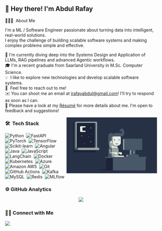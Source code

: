 ## 👋  Hey there! I'm Abdul Rafay 

👨🏻‍💻  About Me

I'm a ML / Software Engineer passionate about turning data into intelligent, real-world solutions.\
I enjoy the challenge of building scalable software systems and making complex problems simple and effective.

🌱  I'm currently diving deep into the Systems Design and Application of LLMs, RAG pipelines and advanced Agentic workflows.\
🎓  I'm a recent graduate from Saarland University in M.Sc. Computer Science.\
💡  I like to explore new technologies and develop scalable software systems.\
💬  Feel free to reach out to me!\
✉️  You can shoot me an email at [irafayabdul@gmail.com](mailto:irafayabdul@gmail.com)! I'll try to respond as soon as I can.\
📄  Please have a look at my [Résumé](irafayabdul_cv.pdf) for more details about me. I'm open to feedback and suggestions!

<img alt="Night Coding" src="https://raw.githubusercontent.com/AVS1508/AVS1508/master/assets/Night-Coding.gif" align="right"/>

### 🛠 &nbsp;Tech Stack

![Python](https://img.shields.io/badge/-Python-05122A?style=flat&logo=python)&nbsp;
![FastAPI](https://img.shields.io/badge/-FastAPI-05122A?style=flat&logo=fastapi)&nbsp;
![PyTorch](https://img.shields.io/badge/-PyTorch-05122A?style=flat&logo=pytorch)&nbsp;
![TensorFlow](https://img.shields.io/badge/-TensorFlow-05122A?style=flat&logo=tensorflow)&nbsp;
![Scikit-learn](https://img.shields.io/badge/-Scikit--learn-05122A?style=flat&logo=scikit-learn)&nbsp;
![Angular](https://img.shields.io/badge/-Angular-05122A?style=flat&logo=angular)&nbsp;
![Java](https://img.shields.io/badge/-Java-05122A?style=flat&logo=openjdk)&nbsp;
![JavaScript](https://img.shields.io/badge/-JavaScript-05122A?style=flat&logo=javascript)&nbsp;
![LangChain](https://img.shields.io/badge/-LangChain-05122A?style=flat&logo=langchain)&nbsp;
![Docker](https://img.shields.io/badge/-Docker-05122A?style=flat&logo=docker)&nbsp;
![Kubernetes](https://img.shields.io/badge/-Kubernetes-05122A?style=flat&logo=kubernetes)&nbsp;
![Azure](https://img.shields.io/badge/-Azure-05122A?style=flat&logo=microsoftazure)&nbsp;
![Amazon AWS](https://img.shields.io/badge/-AWS-05122A?style=flat&logo=amazonaws)&nbsp;
![Git](https://img.shields.io/badge/-Git-05122A?style=flat&logo=git)&nbsp;
![GitHub Actions](https://img.shields.io/badge/-GitHub%20Actions-05122A?style=flat&logo=githubactions)&nbsp;
![Kafka](https://img.shields.io/badge/-Apache%20Kafka-05122A?style=flat&logo=apachekafka)&nbsp;
![MySQL](https://img.shields.io/badge/-MySQL-05122A?style=flat&logo=mysql)&nbsp;
![Redis](https://img.shields.io/badge/-Redis-05122A?style=flat&logo=redis)&nbsp;
![MLflow](https://img.shields.io/badge/-MLflow-05122A?style=flat&logo=mlflow)&nbsp;


### ⚙️  GitHub Analytics

<p align="center">
<a href="https://github.com/irafayabdul">
  <img height="180em" src="https://github-readme-stats-eight-theta.vercel.app/api?username=irafayabdul&show_icons=true&theme=algolia&include_all_commits=true&count_private=true"/>
<!--   <img height="180em" src="https://github-readme-stats-eight-theta.vercel.app/api/top-langs/?username=irafayabdul&layout=compact&langs_count=8&theme=algolia"/> -->
</a>
</p>

### 🤝🏻  Connect with Me

<p align="left">
<a href="https://www.linkedin.com/in/irafayabdul/"><img src="https://img.shields.io/badge/-Abdul%20rafay%20-0077B5?style=flat&logo=Linkedin&logoColor=white"/></a>

</p>

<!--
**irafayabdul/irafayabdul** is a ✨ _special_ ✨ repository because its `README.md` (this file) appears on your GitHub profile.

Here are some ideas to get you started:

- 🔭 I’m currently working on ...
- 🌱 I’m currently learning ...
- 👯 I’m looking to collaborate on ...
- 🤔 I’m looking for help with ...
- 💬 Ask me about ...
- 📫 How to reach me: ...
- 😄 Pronouns: ...
- ⚡ Fun fact: ...
-->
